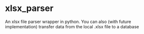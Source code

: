 # xlsx_parser
An xlsx file parser wrapper in python. You can also (with future implementation) transfer data from the local .xlsx file to a database

